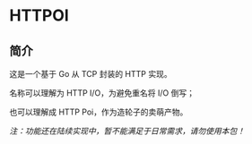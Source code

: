 # HTTPOI

## 简介

这是一个基于 Go 从 TCP 封装的 HTTP 实现。

名称可以理解为 HTTP I/O，为避免重名将 I/O 倒写；

也可以理解成 HTTP Poi，作为造轮子的卖萌产物。

*注：功能还在陆续实现中，暂不能满足于日常需求，请勿使用本包！*
